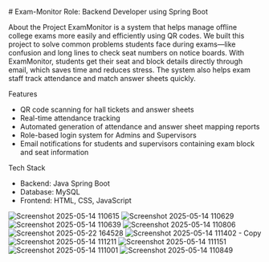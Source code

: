 

﻿# Exam-Monitor
 Role: Backend Developer using Spring Boot

 
About the Project 
ExamMonitor is a system that helps manage offline college exams more easily and efficiently using QR codes. We built this project to solve common problems students face during exams—like confusion and long lines to check seat numbers on notice boards.
With ExamMonitor, students get their seat and block details directly through email, which saves time and reduces stress. The system also helps exam staff track attendance and match answer sheets quickly.

Features
- QR code scanning for hall tickets and answer sheets
- Real-time attendance tracking
- Automated generation of attendance and answer sheet mapping reports
- Role-based login system for Admins and Supervisors
- Email notifications for students and supervisors containing exam block and seat information

Tech Stack
- Backend: Java Spring Boot
- Database: MySQL
- Frontend: HTML, CSS, JavaScript

![Screenshot 2025-05-14 110615](https://github.com/user-attachments/assets/da2a2512-405b-40bf-a3fe-06b0f0d81a8d)
![Screenshot 2025-05-14 110629](https://github.com/user-attachments/assets/e3b60ef4-37dc-4307-a31a-b260d65eb821)
![Screenshot 2025-05-14 110639](https://github.com/user-attachments/assets/023d9494-fb54-49c3-80eb-b1fefd9f46f6)
![Screenshot 2025-05-14 110806](https://github.com/user-attachments/assets/ac05e10b-7bf2-43fc-8cab-3aa116a70b53)
![Screenshot 2025-05-22 164528](https://github.com/user-attachments/assets/901ae557-0ae9-4b76-afd9-32c4df4a151a)
![Screenshot 2025-05-14 111402 - Copy](https://github.com/user-attachments/assets/7d3c7116-9fe2-40d1-bc99-31197360edcb)
![Screenshot 2025-05-14 111211](https://github.com/user-attachments/assets/9cd28d1d-fe00-4802-a4d2-089e59fe9039)
![Screenshot 2025-05-14 111151](https://github.com/user-attachments/assets/eef1fb51-09c5-443a-9879-7f3ecb6b87c7)
![Screenshot 2025-05-14 111001](https://github.com/user-attachments/assets/24fc1bcf-19ce-4d62-b21c-281d10cdcbc0)
![Screenshot 2025-05-14 110849](https://github.com/user-attachments/assets/6eb8c6c4-1e1c-40ac-8dc7-9e564f330519)




